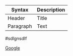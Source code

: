 | Syntax | Description |
| ----------- | ----------- |
| Header | Title |
| Paragraph | Text |

#sdlgnsdlf

[Google](www.google.com)